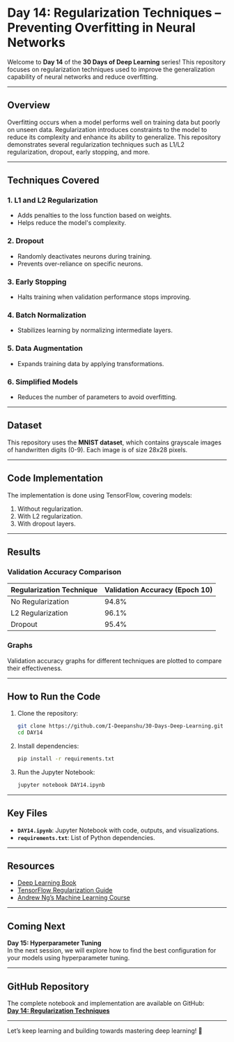 # **Day 14: Regularization Techniques – Preventing Overfitting in Neural Networks**

Welcome to **Day 14** of the **30 Days of Deep Learning** series! This repository focuses on regularization techniques used to improve the generalization capability of neural networks and reduce overfitting.

---

## **Overview**
Overfitting occurs when a model performs well on training data but poorly on unseen data. Regularization introduces constraints to the model to reduce its complexity and enhance its ability to generalize. This repository demonstrates several regularization techniques such as L1/L2 regularization, dropout, early stopping, and more.

---

## **Techniques Covered**
### 1. **L1 and L2 Regularization**
- Adds penalties to the loss function based on weights.
- Helps reduce the model's complexity.

### 2. **Dropout**
- Randomly deactivates neurons during training.
- Prevents over-reliance on specific neurons.

### 3. **Early Stopping**
- Halts training when validation performance stops improving.

### 4. **Batch Normalization**
- Stabilizes learning by normalizing intermediate layers.

### 5. **Data Augmentation**
- Expands training data by applying transformations.

### 6. **Simplified Models**
- Reduces the number of parameters to avoid overfitting.

---

## **Dataset**
This repository uses the **MNIST dataset**, which contains grayscale images of handwritten digits (0-9). Each image is of size 28x28 pixels.

---

## **Code Implementation**
The implementation is done using TensorFlow, covering models:
1. Without regularization.
2. With L2 regularization.
3. With dropout layers.

---

## **Results**
### **Validation Accuracy Comparison**
| Regularization Technique | Validation Accuracy (Epoch 10) |
|--------------------------|---------------------------------|
| No Regularization        | 94.8%                          |
| L2 Regularization        | 96.1%                          |
| Dropout                  | 95.4%                          |

### **Graphs**
Validation accuracy graphs for different techniques are plotted to compare their effectiveness.

---

## **How to Run the Code**
1. Clone the repository:
   ```bash
   git clone https://github.com/I-Deepanshu/30-Days-Deep-Learning.git
   cd DAY14
   ```
2. Install dependencies:
   ```bash
   pip install -r requirements.txt
   ```
3. Run the Jupyter Notebook:
   ```bash
   jupyter notebook DAY14.ipynb
   ```

---

## **Key Files**
- **`DAY14.ipynb`**: Jupyter Notebook with code, outputs, and visualizations.
- **`requirements.txt`**: List of Python dependencies.

---

## **Resources**
- [Deep Learning Book](https://www.deeplearningbook.org/)
- [TensorFlow Regularization Guide](https://www.tensorflow.org/tutorials)
- [Andrew Ng’s Machine Learning Course](https://www.coursera.org/learn/machine-learning)

---

## **Coming Next**
**Day 15: Hyperparameter Tuning**  
In the next session, we will explore how to find the best configuration for your models using hyperparameter tuning.

---

## **GitHub Repository**
The complete notebook and implementation are available on GitHub:  
[**Day 14: Regularization Techniques**](https://github.com/I-Deepanshu/30-Days-Deep-Learning/tree/main/DAY14)

---

Let’s keep learning and building towards mastering deep learning! 🚀